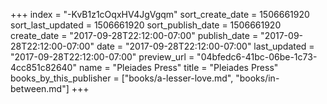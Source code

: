 +++
index = "-KvB1z1cOqxHV4JgVgqm"
sort_create_date = 1506661920
sort_last_updated = 1506661920
sort_publish_date = 1506661920
create_date = "2017-09-28T22:12:00-07:00"
publish_date = "2017-09-28T22:12:00-07:00"
date = "2017-09-28T22:12:00-07:00"
last_updated = "2017-09-28T22:12:00-07:00"
preview_url = "04bfedc6-41bc-06be-1c73-4cc851c82640"
name = "Pleiades Press"
title = "Pleiades Press"
books_by_this_publisher = ["books/a-lesser-love.md", "books/in-between.md"]
+++
